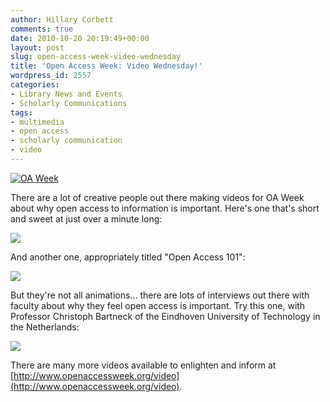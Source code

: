 ```yaml
---
author: Hillary Corbett
comments: true
date: 2010-10-20 20:19:49+00:00
layout: post
slug: open-access-week-video-wednesday
title: 'Open Access Week: Video Wednesday!'
wordpress_id: 2557
categories:
- Library News and Events
- Scholarly Communications
tags:
- multimedia
- open access
- scholarly communication
- video
---
```


[![OA Week](http://api.ning.com/files/4XVLKsm4Okgft2ttZQ77X1UgUs15x*6McPRJUQr0lhiX3jnefVis*TCDdc2SiYCGCTwExtKK5Gx3jTv6dA3*5H4tbg26tMBy/468x60%20web%20banner.jpg)](http://www.openaccessweek.org/)

There are a lot of creative people out there making videos for OA Week about why open access to information is important. Here's one that's short and sweet at just over a minute long:

[![](http://www.lib.neu.edu/snippets/wp-content/uploads/2010/10/oaweek-video-1.png)](http://www.youtube.com/watch?v=y9Jh_GffRPU)

And another one, appropriately titled "Open Access 101":

[![](http://www.lib.neu.edu/snippets/wp-content/uploads/2010/10/oaweek-video-2.png)](http://www.youtube.com/watch?v=m6wjh2I2Ggg)

But they're not all animations... there are lots of interviews out there with faculty about why they feel open access is important. Try this one, with Professor Christoph Bartneck of the Eindhoven University of Technology in the Netherlands:

[![](http://www.lib.neu.edu/snippets/wp-content/uploads/2010/10/oaweek-video-3.png)](http://www.bartneck.de/2010/10/11/the-importance-of-open-access-publishing/)

There are many more videos available to enlighten and inform at [http://www.openaccessweek.org/video](http://www.openaccessweek.org/video).

